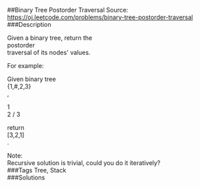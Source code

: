 ##Binary Tree Postorder Traversal
Source: https://oj.leetcode.com/problems/binary-tree-postorder-traversal  
###Description

                
Given a binary tree, return the   
postorder  
 traversal of its nodes' values.  


  

For example:  

Given binary tree   
{1,#,2,3}  
,  

  

   1
    \
     2
    /
   3
  


  

return   
[3,2,1]  
.
  


  
Note:  
 Recursive solution is trivial, could you do it iteratively?  
###Tags
Tree, Stack  
###Solutions